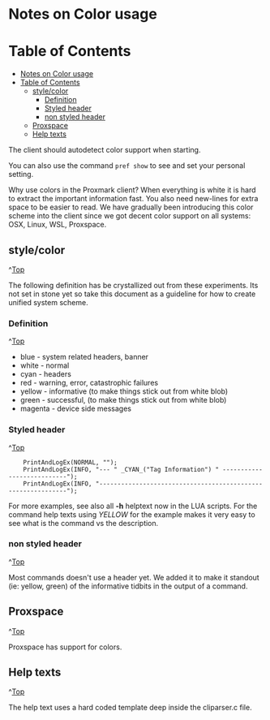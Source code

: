 # Notes on Color usage
<a id="Top"></a>


# Table of Contents
- [Notes on Color usage](#notes-on-color-usage)
- [Table of Contents](#table-of-contents)
  - [style/color](#stylecolor)
    - [Definition](#definition)
    - [Styled header](#styled-header)
    - [non styled header](#non-styled-header)
  - [Proxspace](#proxspace)
  - [Help texts](#help-texts)

The client should autodetect color support when starting.

You can also use the command  `pref show` to see and set your personal setting.  

Why use colors in the Proxmark client? When everything is white it is hard to extract the important information fast. You also need new-lines for extra space to be easier to read.
We have gradually been introducing this color scheme into the client since we got decent color support on all systems: OSX, Linux, WSL, Proxspace.


## style/color
^[Top](#top)

The following definition has be crystallized out from these experiments.  Its not set in stone yet so take this document as a guideline for how to create unified system scheme.

### Definition
^[Top](#top)

- blue - system related headers, banner
- white  - normal
- cyan - headers
- red - warning, error,  catastrophic failures
- yellow - informative  (to make things stick out from white blob)
- green - successful,  (to make things stick out from white blob)
- magenta - device side messages


### Styled header
^[Top](#top)

```
    PrintAndLogEx(NORMAL, "");
    PrintAndLogEx(INFO, "--- " _CYAN_("Tag Information") " ---------------------------");
    PrintAndLogEx(INFO, "-------------------------------------------------------------");
```
For more examples, see also all **-h**  helptext now in the LUA scripts.
For the command help texts using _YELLOW_ for the example makes it very easy to see what is the command vs the description.

### non styled header
^[Top](#top)

Most commands doesn't use a header yet. We added it to make it standout (ie: yellow,  green) of the informative tidbits in the output of a command. 


## Proxspace
^[Top](#top)

Proxspace has support for colors.


## Help texts
^[Top](#top)

The help text uses a hard coded template deep inside the cliparser.c file.